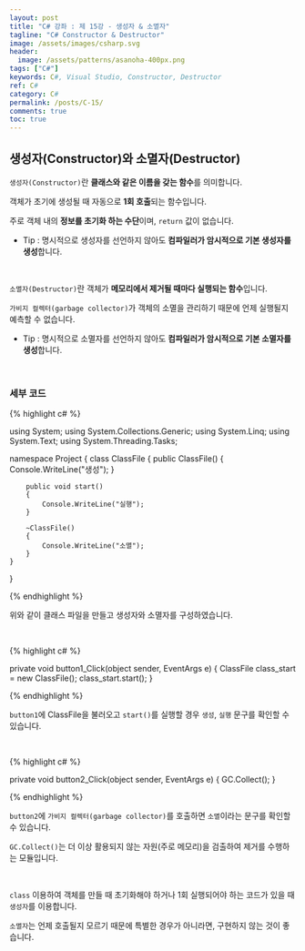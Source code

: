 ```yaml
---
layout: post
title: "C# 강좌 : 제 15강 - 생성자 & 소멸자"
tagline: "C# Constructor & Destructor"
image: /assets/images/csharp.svg
header:
  image: /assets/patterns/asanoha-400px.png
tags: ["C#"]
keywords: C#, Visual Studio, Constructor, Destructor
ref: C#
category: C#
permalink: /posts/C-15/
comments: true
toc: true
---
```


## 생성자(Constructor)와 소멸자(Destructor) ##

`생성자(Constructor)`란 **클래스와 같은 이름을 갖는 함수**를 의미합니다.

객체가 초기에 생성될 때 자동으로 **1회 호출**되는 함수입니다.

주로 객체 내의 **정보를 초기화 하는 수단**이며, `return` 값이 없습니다.

- Tip : 명시적으로 생성자를 선언하지 않아도 **컴파일러가 암시적으로 기본 생성자를 생성**합니다.

<br>

`소멸자(Destructor)`란 객체가 **메모리에서 제거될 때마다 실행되는 함수**입니다.

`가비지 컬렉터(garbage collector)`가 객체의 소멸을 관리하기 때문에 언제 실행될지 예측할 수 없습니다.

- Tip : 명시적으로 소멸자를 선언하지 않아도 **컴파일러가 암시적으로 기본 소멸자를 생성**합니다.

<br>

### 세부 코드

{% highlight c# %}

using System;
using System.Collections.Generic;
using System.Linq;
using System.Text;
using System.Threading.Tasks;

namespace Project
{
    class ClassFile
    {
        public ClassFile()
        {
            Console.WriteLine("생성");
        }

        public void start()
        {
            Console.WriteLine("실행");
        }

        ~ClassFile()
        {
            Console.WriteLine("소멸");
        }
    }
}

{% endhighlight %}

위와 같이 클래스 파일을 만들고 생성자와 소멸자를 구성하였습니다.

<br>

{% highlight c# %}

private void button1_Click(object sender, EventArgs e)
{
    ClassFile class_start = new ClassFile();
    class_start.start();
}

{% endhighlight %}

`button1`에 ClassFile을 불러오고 `start()`를 실행할 경우 `생성`, `실행` 문구를 확인할 수 있습니다.

<br>

{% highlight c# %}

private void button2_Click(object sender, EventArgs e)
{
    GC.Collect();
}

{% endhighlight %}
 
`button2`에 `가비지 컬렉터(garbage collector)`를 호출하면 `소멸`이라는 문구를 확인할 수 있습니다.

`GC.Collect()`는 더 이상 활용되지 않는 자원(주로 메모리)을 검출하여 제거를 수행하는 모듈입니다.

<br>

`class` 이용하여 객체를 만들 때 초기화해야 하거나 1회 실행되어야 하는 코드가 있을 때 `생성자`를 이용합니다.

`소멸자`는 언제 호출될지 모르기 때문에 특별한 경우가 아니라면, 구현하지 않는 것이 좋습니다.
